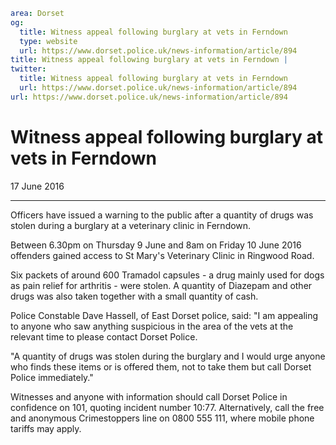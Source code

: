 ```yaml
area: Dorset
og:
  title: Witness appeal following burglary at vets in Ferndown
  type: website
  url: https://www.dorset.police.uk/news-information/article/894
title: Witness appeal following burglary at vets in Ferndown |
twitter:
  title: Witness appeal following burglary at vets in Ferndown
  url: https://www.dorset.police.uk/news-information/article/894
url: https://www.dorset.police.uk/news-information/article/894
```

# Witness appeal following burglary at vets in Ferndown

17 June 2016

* * *

Officers have issued a warning to the public after a quantity of drugs was stolen during a burglary at a veterinary clinic in Ferndown.

Between 6.30pm on Thursday 9 June and 8am on Friday 10 June 2016 offenders gained access to St Mary's Veterinary Clinic in Ringwood Road.

Six packets of around 600 Tramadol capsules - a drug mainly used for dogs as pain relief for arthritis - were stolen. A quantity of Diazepam and other drugs was also taken together with a small quantity of cash.

Police Constable Dave Hassell, of East Dorset police, said: "I am appealing to anyone who saw anything suspicious in the area of the vets at the relevant time to please contact Dorset Police.

"A quantity of drugs was stolen during the burglary and I would urge anyone who finds these items or is offered them, not to take them but call Dorset Police immediately."

Witnesses and anyone with information should call Dorset Police in confidence on 101, quoting incident number 10:77. Alternatively, call the free and anonymous Crimestoppers line on 0800 555 111, where mobile phone tariffs may apply.
